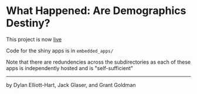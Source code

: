 # What Happened: Are Demographics Destiny?

This project is now [live](https://sites.google.com/brown.edu/whathappened) 

Code for the shiny apps is in `embedded_apps/`   

Note that there are redundencies across the subdirectories as each of these apps is independently hosted and is "self-sufficient"

----- 
by Dylan Elliott-Hart, Jack Glaser, and Grant Goldman  
